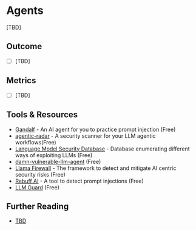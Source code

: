 # Agents

[TBD]

## Outcome

- [ ] [TBD]

## Metrics

- [ ] [TBD]

## Tools & Resources

- [Gandalf](https://gandalf.lakera.ai/baseline) - An AI agent for  you to practice prompt injection (Free)
- [agentic-radar](https://github.com/splx-ai/agentic-radar/) - A security scanner for your LLM agentic workflows(Free)
- [Language Model Security Database](https://www.promptfoo.dev/lm-security-db/) - Database enumerating different ways of exploiting LLMs (Free)
- [damn-vulnerable-llm-agent](https://github.com/WithSecureLabs/damn-vulnerable-llm-agent) (Free)
- [Llama Firewall](https://meta-llama.github.io/PurpleLlama/LlamaFirewall/) - The framework to detect and mitigate AI centric security risks (Free)
- [Rebuff AI](https://www.rebuff.ai/) - A tool to detect prompt injections (Free)
- [LLM Guard](https://llm-guard.com/) (Free)

## Further Reading

- [TBD](http://example.com)
